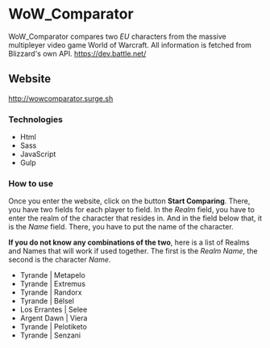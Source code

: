 
# WoW_Comparator
WoW_Comparator compares two *EU* characters from the massive multipleyer video game World of Warcraft.
All information is fetched from Blizzard's own API.
https://dev.battle.net/

## Website
http://wowcomparator.surge.sh

### Technologies
* Html
* Sass
* JavaScript
* Gulp

### How to use
Once you enter the website, click on the button **Start Comparing**. There, you have two fields for each player to field.
In the *Realm* field, you have to enter the realm of the character that resides in. And in the field below that, it is the *Name* field. There, you have to put the name of the character.

**If you do not know any combinations of the two**, here is a list of Realms and Names that will work if used together. The first is the *Realm Name*, the second is the character *Name*.

- Tyrande | Metapelo
- Tyrande | Extremus
- Tyrande | Randorx
- Tyrande | Bélsel
- Los Errantes | Selee
- Argent Dawn | Viera
- Tyrande | Pelotiketo
- Tyrande | Senzani